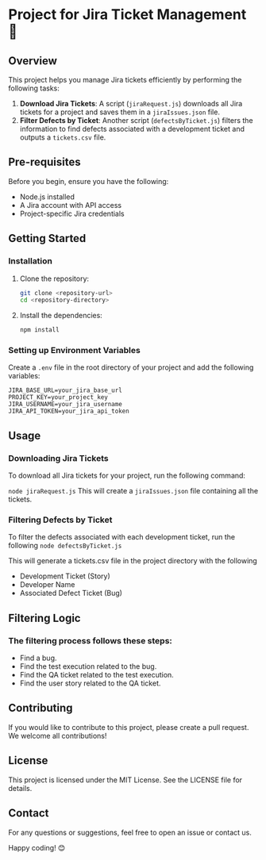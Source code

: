 # Project for Jira Ticket Management 🚀

## Overview

This project helps you manage Jira tickets efficiently by performing the following tasks:
1. **Download Jira Tickets**: A script (`jiraRequest.js`) downloads all Jira tickets for a project and saves them in a `jiraIssues.json` file.
2. **Filter Defects by Ticket**: Another script (`defectsByTicket.js`) filters the information to find defects associated with a development ticket and outputs a `tickets.csv` file.

## Pre-requisites

Before you begin, ensure you have the following:

- Node.js installed
- A Jira account with API access
- Project-specific Jira credentials

## Getting Started

### Installation

1. Clone the repository:

    ```sh
    git clone <repository-url>
    cd <repository-directory>
    ```

2. Install the dependencies:

    ```sh
    npm install
    ```

### Setting up Environment Variables

Create a `.env` file in the root directory of your project and add the following variables:

```env
JIRA_BASE_URL=your_jira_base_url
PROJECT_KEY=your_project_key
JIRA_USERNAME=your_jira_username
JIRA_API_TOKEN=your_jira_api_token
```

## Usage
### Downloading Jira Tickets
To download all Jira tickets for your project, run the following command:

```node jiraRequest.js```
This will create a ```jiraIssues.json``` file containing all the tickets.

### Filtering Defects by Ticket
To filter the defects associated with each development ticket, run the following 
```node defectsByTicket.js```

This will generate a tickets.csv file in the project directory with the following 

* Development Ticket (Story)
* Developer Name
* Associated Defect Ticket (Bug)


## Filtering Logic

### The filtering process follows these steps:
* Find a bug.
* Find the test execution related to the bug.
* Find the QA ticket related to the test execution.
* Find the user story related to the QA ticket.

## Contributing
If you would like to contribute to this project, please create a pull request. We welcome all contributions!

## License
This project is licensed under the MIT License. See the LICENSE file for details.

## Contact
For any questions or suggestions, feel free to open an issue or contact us.

Happy coding! 😊